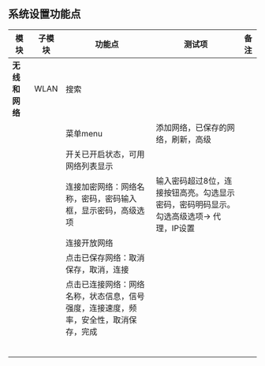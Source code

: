 ## 系统设置功能点

| 模块 | 子模块 | 功能点 | 测试项 | 备注 |
| ----- |-----|-----|-----|----- |
|**无线和网络**|WLAN|搜索||
|||菜单menu|添加网络，已保存的网络，刷新，高级|
|||开关已开启状态，可用网络列表显示||
|||连接加密网络：网络名称，密码，密码输入框，显示密码，高级选项|输入密码超过8位，连接按钮高亮。勾选显示密码，密码明码显示。勾选高级选项-> 代理，IP设置|
|||连接开放网络||
|||点击已保存网络：取消保存，取消，连接||
|||点击已连接网络：网络名称，状态信息，信号强度，连接速度，频率，安全性，取消保存，完成||
|||||
|||||
|||||
|||||
|||||
|||||
